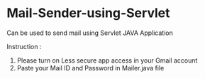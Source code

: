 # Mail-Sender-using-Servlet
Can be used to send mail using Servlet JAVA Application

Instruction :
1. Please turn on Less secure app access in your Gmail account
2. Paste your Mail ID and Password in Mailer.java file
